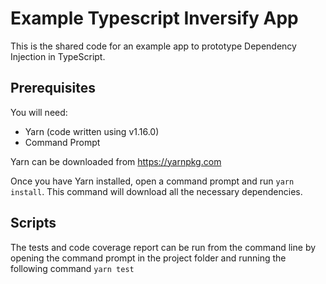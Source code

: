 # Example Typescript Inversify App

This is the shared code for an example app to prototype Dependency Injection in TypeScript.

## Prerequisites

You will need:

* Yarn (code written using v1.16.0)
* Command Prompt

Yarn can be downloaded from <https://yarnpkg.com>

Once you have Yarn installed, open a command prompt and run `yarn install`. This command will download all the necessary dependencies.

## Scripts

The tests and code coverage report can be run from the command line by opening the command prompt in the project folder and running the following command `yarn test`
